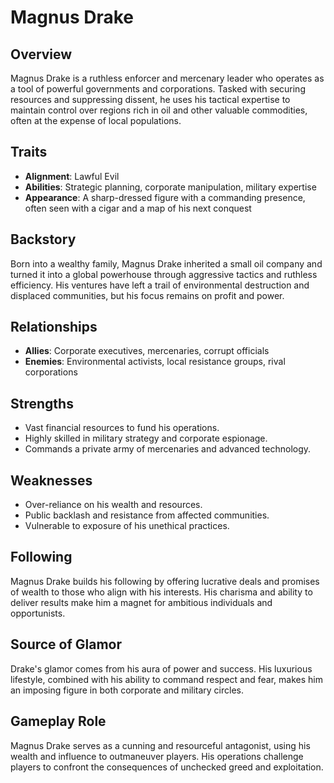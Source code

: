 # Magnus Drake

## Overview
Magnus Drake is a ruthless enforcer and mercenary leader who operates as a tool of powerful governments and corporations. Tasked with securing resources and suppressing dissent, he uses his tactical expertise to maintain control over regions rich in oil and other valuable commodities, often at the expense of local populations.

## Traits
- **Alignment**: Lawful Evil
- **Abilities**: Strategic planning, corporate manipulation, military expertise
- **Appearance**: A sharp-dressed figure with a commanding presence, often seen with a cigar and a map of his next conquest

## Backstory
Born into a wealthy family, Magnus Drake inherited a small oil company and turned it into a global powerhouse through aggressive tactics and ruthless efficiency. His ventures have left a trail of environmental destruction and displaced communities, but his focus remains on profit and power.

## Relationships
- **Allies**: Corporate executives, mercenaries, corrupt officials
- **Enemies**: Environmental activists, local resistance groups, rival corporations

## Strengths
- Vast financial resources to fund his operations.
- Highly skilled in military strategy and corporate espionage.
- Commands a private army of mercenaries and advanced technology.

## Weaknesses
- Over-reliance on his wealth and resources.
- Public backlash and resistance from affected communities.
- Vulnerable to exposure of his unethical practices.

## Following
Magnus Drake builds his following by offering lucrative deals and promises of wealth to those who align with his interests. His charisma and ability to deliver results make him a magnet for ambitious individuals and opportunists.

## Source of Glamor
Drake's glamor comes from his aura of power and success. His luxurious lifestyle, combined with his ability to command respect and fear, makes him an imposing figure in both corporate and military circles.

## Gameplay Role
Magnus Drake serves as a cunning and resourceful antagonist, using his wealth and influence to outmaneuver players. His operations challenge players to confront the consequences of unchecked greed and exploitation.